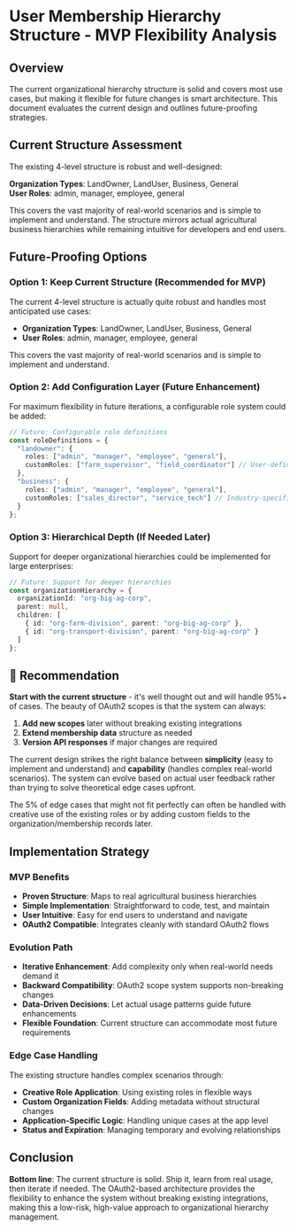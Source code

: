 # User Membership Hierarchy Structure - MVP Flexibility Analysis

## Overview

The current organizational hierarchy structure is solid and covers most use cases, but making it flexible for future changes is smart architecture. This document evaluates the current design and outlines future-proofing strategies.

## Current Structure Assessment

The existing 4-level structure is robust and well-designed:

**Organization Types**: LandOwner, LandUser, Business, General  
**User Roles**: admin, manager, employee, general

This covers the vast majority of real-world scenarios and is simple to implement and understand. The structure mirrors actual agricultural business hierarchies while remaining intuitive for developers and end users.

## Future-Proofing Options

### Option 1: Keep Current Structure (Recommended for MVP)

The current 4-level structure is actually quite robust and handles most anticipated use cases:

- **Organization Types**: LandOwner, LandUser, Business, General
- **User Roles**: admin, manager, employee, general

This covers the vast majority of real-world scenarios and is simple to implement and understand.

### Option 2: Add Configuration Layer (Future Enhancement)

For maximum flexibility in future iterations, a configurable role system could be added:

```typescript
// Future: Configurable role definitions
const roleDefinitions = {
  "landowner": {
    roles: ["admin", "manager", "employee", "general"],
    customRoles: ["farm_supervisor", "field_coordinator"] // User-defined
  },
  "business": {
    roles: ["admin", "manager", "employee", "general"], 
    customRoles: ["sales_director", "service_tech"] // Industry-specific
  }
};
```

### Option 3: Hierarchical Depth (If Needed Later)

Support for deeper organizational hierarchies could be implemented for large enterprises:

```typescript
// Future: Support for deeper hierarchies
const organizationHierarchy = {
  organizationId: "org-big-ag-corp",
  parent: null,
  children: [
    { id: "org-farm-division", parent: "org-big-ag-corp" },
    { id: "org-transport-division", parent: "org-big-ag-corp" }
  ]
};
```

## 🎯 Recommendation

**Start with the current structure** - it's well thought out and will handle 95%+ of cases. The beauty of OAuth2 scopes is that the system can always:

1. **Add new scopes** later without breaking existing integrations
2. **Extend membership data** structure as needed
3. **Version API responses** if major changes are required

The current design strikes the right balance between **simplicity** (easy to implement and understand) and **capability** (handles complex real-world scenarios). The system can evolve based on actual user feedback rather than trying to solve theoretical edge cases upfront.

The 5% of edge cases that might not fit perfectly can often be handled with creative use of the existing roles or by adding custom fields to the organization/membership records later.

## Implementation Strategy

### MVP Benefits
- **Proven Structure**: Maps to real agricultural business hierarchies
- **Simple Implementation**: Straightforward to code, test, and maintain
- **User Intuitive**: Easy for end users to understand and navigate
- **OAuth2 Compatible**: Integrates cleanly with standard OAuth2 flows

### Evolution Path
- **Iterative Enhancement**: Add complexity only when real-world needs demand it
- **Backward Compatibility**: OAuth2 scope system supports non-breaking changes
- **Data-Driven Decisions**: Let actual usage patterns guide future enhancements
- **Flexible Foundation**: Current structure can accommodate most future requirements

### Edge Case Handling
The existing structure handles complex scenarios through:
- **Creative Role Application**: Using existing roles in flexible ways
- **Custom Organization Fields**: Adding metadata without structural changes
- **Application-Specific Logic**: Handling unique cases at the app level
- **Status and Expiration**: Managing temporary and evolving relationships

## Conclusion

**Bottom line**: The current structure is solid. Ship it, learn from real usage, then iterate if needed. The OAuth2-based architecture provides the flexibility to enhance the system without breaking existing integrations, making this a low-risk, high-value approach to organizational hierarchy management.
